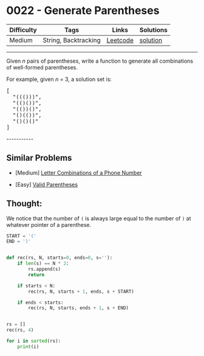 # 0022 - Generate Parentheses

Difficulty  | Tags | Links | Solutions
----------- | ---- | ----- | -----
Medium | String, Backtracking | [Leetcode](https://leetcode.com/problems/generate-parentheses) | [solution](https://leetcode.com/problems/generate-parentheses/solution/)

-----------

<p>
Given <i>n</i> pairs of parentheses, write a function to generate all combinations of well-formed parentheses.
</p>

<p>
For example, given <i>n</i> = 3, a solution set is:
</p>
<pre>
[
  "((()))",
  "(()())",
  "(())()",
  "()(())",
  "()()()"
]
</pre>
-----------


## Similar Problems

- [Medium] [Letter Combinations of a Phone Number](letter-combinations-of-a-phone-number)

- [Easy] [Valid Parentheses](valid-parentheses)



## Thought:

We notice that the number of `(` is always large equal to the number of `)` at whatever pointer of a parenthese.

```python
START = '('
END = ')'


def rec(rs, N, starts=0, ends=0, s=''):
    if len(s) == N * 2:
        rs.append(s)
        return

    if starts < N:
        rec(rs, N, starts + 1, ends, s + START)

    if ends < starts:
        rec(rs, N, starts, ends + 1, s + END)


rs = []
rec(rs, 4)

for i in sorted(rs):
    print(i)
```

